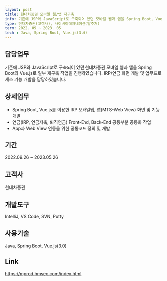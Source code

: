 ```yaml
---
layout: post
title: 현대차증권 모바일 웹/앱 재구축
info: 기존에 JSP와 JavaScript로 구축되어 있던 모바일 웹과 앱을 Spring Boot, Vue.js로 재구축 작업 진행
type: 현대차증권(고객사), 사이버이메지네이션(발주처)
term: 2022. 09 ~ 2023. 05
tech : Java, Spring Boot, Vue.js(3.0)
---
```


## 담당업무
기존에 JSP와 JavaScript로 구축되어 있던 현대차증권 모바일 웹과 앱을 Spring Boot와 Vue.js로 일부 재구축 작업을 진행하였습니다. IRP/연금 화면 개발 및 업무프로세스 기능 개발을 담당하였습니다.

## 상세업무
- Spring Boot, Vue.js를 이용한 IRP 모바일웹, 앱(MTS-Web View) 화면 및 기능 개발
- 연금(IRP, 연금저축, 퇴직연금) Front-End, Back-End 공통부분 공통화 작업
- App과 Web View 연동을 위한 공통코드 정의 및 개발

## 기간
2022.09.26 ~ 2023.05.26

## 고객사
현대차증권

## 개발도구
IntelliJ, VS Code, SVN, Putty

## 사용기술
Java, Spring Boot, Vue.js(3.0)

## Link
<a href="https://mprod.hmsec.com/index.html" target="_blank" rel="noreferrer noopener">https://mprod.hmsec.com/index.html</a>
